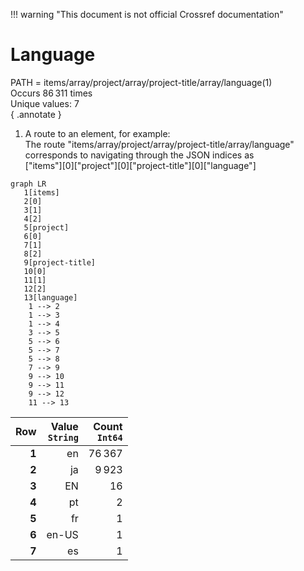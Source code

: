 !!! warning "This document is not official Crossref documentation"
# Language
PATH = items/array/project/array/project-title/array/language(1)  
Occurs 86 311 times  
Unique values: 7  
{ .annotate }

1. A route to an element, for example:  
   The route "items/array/project/array/project-title/array/language" corresponds to navigating through the JSON indices as  
   ["items"][0]["project"][0]["project-title"][0]["language"]  

```mermaid
graph LR
   1[items]
   2[0]
   3[1]
   4[2]
   5[project]
   6[0]
   7[1]
   8[2]
   9[project-title]
   10[0]
   11[1]
   12[2]
   13[language]
    1 --> 2
    1 --> 3
    1 --> 4
    3 --> 5
    5 --> 6
    5 --> 7
    5 --> 8
    7 --> 9
    9 --> 10
    9 --> 11
    9 --> 12
    11 --> 13
```

| **Row** | **Value**<br>`String` | **Count**<br>`Int64` |
|--------:|----------------------:|---------------------:|
| **1**   | en                    | 76 367               |
| **2**   | ja                    | 9 923                |
| **3**   | EN                    | 16                   |
| **4**   | pt                    | 2                    |
| **5**   | fr                    | 1                    |
| **6**   | en-US                 | 1                    |
| **7**   | es                    | 1                    |

